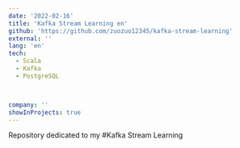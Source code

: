 ```yaml
---
date: '2022-02-16'
title: 'Kafka Stream Learning en'
github: 'https://github.com/zuozuo12345/kafka-stream-learning'
external: ''
lang: 'en'
tech:
  - Scala
  - Kafka
  - PostgreSQL



company: ''
showInProjects: true
---
```

Repository dedicated to my #Kafka Stream Learning
